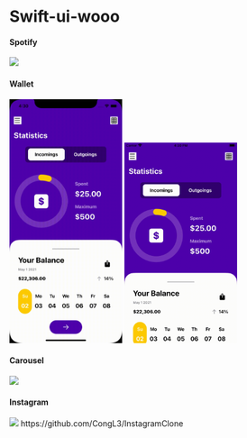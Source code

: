# Swift-ui-wooo

#### Spotify

<img src="./Gifs/spotify.gif" width="200">


#### Wallet

<img src="./Gifs/wallet-big-screen.gif" width="200">  <img src="./Gifs/wallet-small-screen.gif" width="200">

#### Carousel

<img src="./Gifs/carousel.gif" width="200">


#### Instagram 
<img src="./Gifs/instagram1.gif" width="200">
https://github.com/CongL3/InstagramClone

